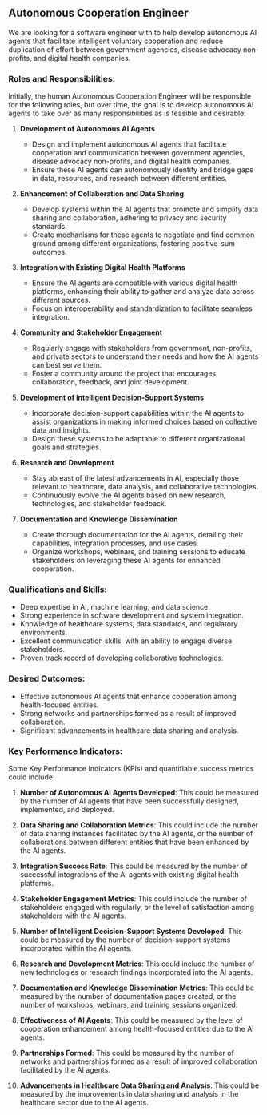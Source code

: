 ## Autonomous Cooperation Engineer

We are looking for a software engineer with to help develop autonomous AI agents that facilitate intelligent voluntary cooperation and reduce duplication of effort between government agencies, disease advocacy non-profits, and digital health companies.

### Roles and Responsibilities:

Initially, the human Autonomous Cooperation Engineer will be responsible for the following roles, but over time, the goal is to develop autonomous AI agents to take over as many responsibilities as is feasible and desirable:

1. **Development of Autonomous AI Agents**
    - Design and implement autonomous AI agents that facilitate cooperation and communication between government agencies, disease advocacy non-profits, and digital health companies.
    - Ensure these AI agents can autonomously identify and bridge gaps in data, resources, and research between different entities.

2. **Enhancement of Collaboration and Data Sharing**
    - Develop systems within the AI agents that promote and simplify data sharing and collaboration, adhering to privacy and security standards.
    - Create mechanisms for these agents to negotiate and find common ground among different organizations, fostering positive-sum outcomes.

3. **Integration with Existing Digital Health Platforms**
    - Ensure the AI agents are compatible with various digital health platforms, enhancing their ability to gather and analyze data across different sources.
    - Focus on interoperability and standardization to facilitate seamless integration.

4. **Community and Stakeholder Engagement**
    - Regularly engage with stakeholders from government, non-profits, and private sectors to understand their needs and how the AI agents can best serve them.
    - Foster a community around the project that encourages collaboration, feedback, and joint development.

5. **Development of Intelligent Decision-Support Systems**
    - Incorporate decision-support capabilities within the AI agents to assist organizations in making informed choices based on collective data and insights.
    - Design these systems to be adaptable to different organizational goals and strategies.

6. **Research and Development**
    - Stay abreast of the latest advancements in AI, especially those relevant to healthcare, data analysis, and collaborative technologies.
    - Continuously evolve the AI agents based on new research, technologies, and stakeholder feedback.

7. **Documentation and Knowledge Dissemination**
    - Create thorough documentation for the AI agents, detailing their capabilities, integration processes, and use cases.
    - Organize workshops, webinars, and training sessions to educate stakeholders on leveraging these AI agents for enhanced cooperation.

### Qualifications and Skills:
- Deep expertise in AI, machine learning, and data science.
- Strong experience in software development and system integration.
- Knowledge of healthcare systems, data standards, and regulatory environments.
- Excellent communication skills, with an ability to engage diverse stakeholders.
- Proven track record of developing collaborative technologies.

### Desired Outcomes:
- Effective autonomous AI agents that enhance cooperation among health-focused entities.
- Strong networks and partnerships formed as a result of improved collaboration.
- Significant advancements in healthcare data sharing and analysis.

### Key Performance Indicators:

Some Key Performance Indicators (KPIs) and quantifiable success metrics could include:

1. **Number of Autonomous AI Agents Developed**: This could be measured by the number of AI agents that have been successfully designed, implemented, and deployed.

2. **Data Sharing and Collaboration Metrics**: This could include the number of data sharing instances facilitated by the AI agents, or the number of collaborations between different entities that have been enhanced by the AI agents.

3. **Integration Success Rate**: This could be measured by the number of successful integrations of the AI agents with existing digital health platforms.

4. **Stakeholder Engagement Metrics**: This could include the number of stakeholders engaged with regularly, or the level of satisfaction among stakeholders with the AI agents.

5. **Number of Intelligent Decision-Support Systems Developed**: This could be measured by the number of decision-support systems incorporated within the AI agents.

6. **Research and Development Metrics**: This could include the number of new technologies or research findings incorporated into the AI agents.

7. **Documentation and Knowledge Dissemination Metrics**: This could be measured by the number of documentation pages created, or the number of workshops, webinars, and training sessions organized.

8. **Effectiveness of AI Agents**: This could be measured by the level of cooperation enhancement among health-focused entities due to the AI agents.

9. **Partnerships Formed**: This could be measured by the number of networks and partnerships formed as a result of improved collaboration facilitated by the AI agents.

10. **Advancements in Healthcare Data Sharing and Analysis**: This could be measured by the improvements in data sharing and analysis in the healthcare sector due to the AI agents.

